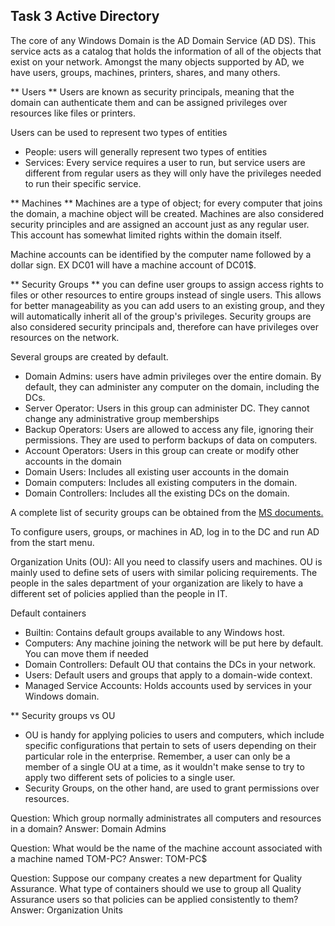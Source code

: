 ## Task 3 Active Directory
The core of any Windows Domain is the AD Domain Service (AD DS). This service acts as a catalog that holds the information of all of the objects that exist on your network. Amongst the many objects supported by AD, we have users, groups, machines, printers, shares, and many others. 

** Users **
Users are known as security principals, meaning that the domain can authenticate them and can be assigned privileges over resources like files or printers.

Users can be used to represent two types of entities 
- People: users will generally represent two types of entities
- Services: Every service requires a user to run, but service users are different from regular users as they will only have the privileges needed to run their specific service.

** Machines **
Machines are a type of object; for every computer that joins the domain, a machine object will be created. Machines are also considered security principles and are assigned an account just as any regular user. This account has somewhat limited  rights within the domain itself. 

Machine accounts can be identified by the computer name followed by a dollar sign. EX DC01 will have a machine account of DC01$.

** Security Groups **
you can define user groups to assign access rights to files or other resources to entire groups instead of single users. This allows for better manageability as you can add users to an existing group, and they will automatically inherit all of the group's privileges. Security groups are also considered security principals and, therefore can have privileges over resources on the network. 

Several groups are created by default.
- Domain Admins: users have admin privileges over the entire domain. By default, they can administer any computer on the domain, including the DCs.
- Server Operator: Users in this group can administer DC. They cannot change any administrative group memberships
- Backup Operators: Users are allowed to access any file, ignoring their permissions. They are used to perform backups of data on computers.
- Account Operators: Users in this group can create or modify other accounts in the domain
- Domain Users: Includes all existing user accounts in the domain
- Domain computers: Includes all existing computers in the domain.
- Domain Controllers: Includes all the existing DCs on the domain.

A complete list of security groups can be obtained from the [MS documents.](https://learn.microsoft.com/en-us/windows-server/identity/ad-ds/manage/understand-security-groups)

To configure users, groups, or machines in AD, log in to the DC and run AD from the start menu. 

Organization Units (OU): All you need to classify users and machines. OU is mainly used to define sets of users with similar policing requirements. The people in the sales department of your organization are likely to have a different set of policies applied than the people in IT. 

Default containers
- Builtin: Contains default groups available to any Windows host.
- Computers: Any machine joining the network will be put here by default. You can move them if needed
- Domain Controllers: Default OU that contains the DCs in your network.
- Users: Default users and groups that apply to a domain-wide context.
- Managed Service Accounts: Holds accounts used by services in your Windows domain.

** Security groups vs OU
- OU is handy for applying policies to users and computers, which include specific configurations that pertain to sets of users depending on their particular role in the  enterprise. Remember, a user can only be a member of a single OU at a time, as it wouldn't make sense to try to apply two different sets of policies to a single user.
- Security Groups, on the other hand, are used to grant permissions over resources.


Question: Which group normally administrates all computers and resources in a domain?
Answer: Domain Admins

Question: What would be the name of the machine account associated with a machine named TOM-PC?
Answer: TOM-PC$

Question: 
Suppose our company creates a new department for Quality Assurance. What type of containers should we use to group all Quality Assurance users so that policies can be applied consistently to them?
Answer: Organization Units
